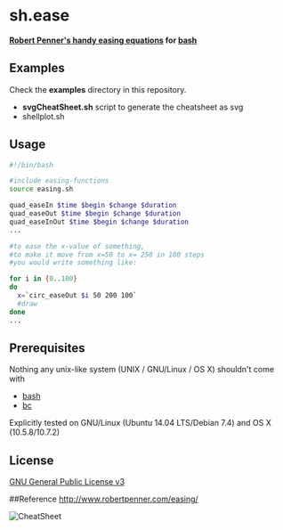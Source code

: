 sh.ease
=======
**[Robert Penner's handy easing equations](http://robertpenner.com/easing/) for  [bash](http://www.gnu.org/software/bash/)**



## Examples
Check the **examples** directory in this repository.

- **svgCheatSheet.sh** script to generate the cheatsheet as svg
- shellplot.sh


## Usage
```bash
#!/bin/bash

#include easing-functions
source easing.sh

quad_easeIn $time $begin $change $duration
quad_easeOut $time $begin $change $duration
quad_easeInOut $time $begin $change $duration
...

#to ease the x-value of something,    
#to make it move from x=50 to x= 250 in 100 steps    
#you would write something like:    

for i in {0..100}
do
  x=`circ_easeOut $i 50 200 100`
  #draw
done
...
```


## Prerequisites
Nothing any unix-like system (UNIX / GNU/Linux / OS X) shouldn't come with    
- [bash](http://www.gnu.org/software/bash/)    
- [bc](http://en.wikipedia.org/wiki/Bc_(programming_language))    

Explicitly tested on GNU/Linux (Ubuntu 14.04 LTS/Debian 7.4) and OS X (10.5.8/10.7.2)

## License
[GNU General Public License v3](http://www.gnu.org/licenses/gpl-3.0.txt)

##Reference
http://www.robertpenner.com/easing/

![CheatSheet](https://rawgit.com/b3nson/sh.ease/master/examples/cheatsheet.svg)

